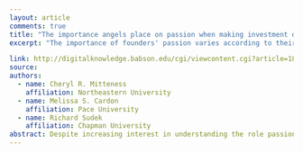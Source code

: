 ```yaml
---
layout: article
comments: true
title: "The importance angels place on passion when making investment decisions: why does it matter to some and not all angels?"
excerpt: "The importance of founders' passion varies according to their personality - specifically their emotional reactivity."

link: http://digitalknowledge.babson.edu/cgi/viewcontent.cgi?article=1875&context=fer
source: 
authors:
  - name: Cheryl R. Mitteness
    affiliation: Northeastern University
  - name: Melissa S. Cardon
    affiliation: Pace University
  - name: Richard Sudek
    affiliation: Chapman University
abstract: Despite increasing interest in understanding the role passion plays in investor decision making, little is known about the conditions under which displayed passion is likely to play a significant role in this process. This study seeks to explain the individual characteristics of angel investors that influence the importance angels place on the passion displayed by the entrepreneur when angels make investment decisions. We use affective reactivity as our theoretical framework and integrate literature specific to each individual characteristic to explain how each characteristic likely impacts individuals’ affective reactivity and ultimately the importance these individuals place on passion when making investment decisions.
---
```

